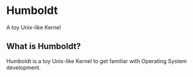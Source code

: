 # Humboldt
A toy Unix-like Kernel

## What is Humboldt?
Humboldt is a toy Unix-like Kernel to get familiar with Operating System development.
